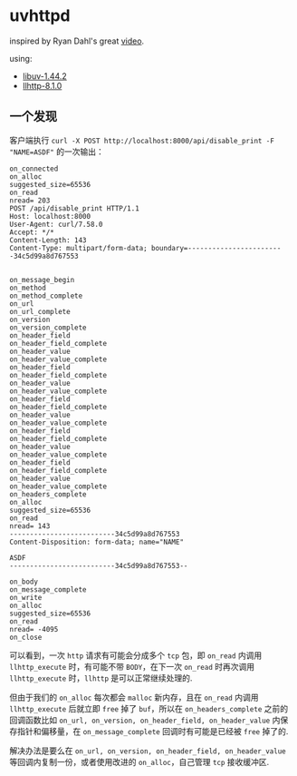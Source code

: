 # uvhttpd

inspired by Ryan Dahl's great [video](https://vimeo.com/24713213).

using:

* [libuv-1.44.2](https://github.com/libuv/libuv)
* [llhttp-8.1.0](https://github.com/nodejs/llhttp)


## 一个发现

客户端执行 `curl -X POST http://localhost:8000/api/disable_print -F "NAME=ASDF"` 的一次输出：

```
on_connected
on_alloc
suggested_size=65536
on_read
nread= 203
POST /api/disable_print HTTP/1.1
Host: localhost:8000
User-Agent: curl/7.58.0
Accept: */*
Content-Length: 143
Content-Type: multipart/form-data; boundary=------------------------34c5d99a8d767553


on_message_begin
on_method
on_method_complete
on_url
on_url_complete
on_version
on_version_complete
on_header_field
on_header_field_complete
on_header_value
on_header_value_complete
on_header_field
on_header_field_complete
on_header_value
on_header_value_complete
on_header_field
on_header_field_complete
on_header_value
on_header_value_complete
on_header_field
on_header_field_complete
on_header_value
on_header_value_complete
on_header_field
on_header_field_complete
on_header_value
on_header_value_complete
on_headers_complete
on_alloc
suggested_size=65536
on_read
nread= 143
--------------------------34c5d99a8d767553
Content-Disposition: form-data; name="NAME"

ASDF
--------------------------34c5d99a8d767553--

on_body
on_message_complete
on_write
on_alloc
suggested_size=65536
on_read
nread= -4095
on_close

```

可以看到，一次 `http` 请求有可能会分成多个 `tcp` 包，即 `on_read` 内调用 `llhttp_execute` 时，有可能不带 `BODY`，在下一次 `on_read` 时再次调用 `llhttp_execute` 时，`llhttp` 是可以正常继续处理的.

但由于我们的 `on_alloc` 每次都会 `malloc` 新内存，且在 `on_read` 内调用 `llhttp_execute` 后就立即 `free` 掉了 `buf`，所以在 `on_headers_complete` 之前的回调函数比如 `on_url, on_version, on_header_field, on_header_value` 内保存指针和偏移量，在 `on_message_complete` 回调时有可能是已经被 `free` 掉了的.

解决办法是要么在 `on_url, on_version, on_header_field, on_header_value` 等回调内复制一份，或者使用改进的 `on_alloc`，自己管理 `tcp` 接收缓冲区.